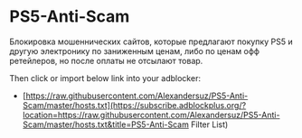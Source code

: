 # PS5-Anti-Scam
Блокировка мошеннических сайтов, которые предлагают покупку PS5 и другую электронику по заниженным ценам, либо по ценам офф ретейлеров, но после оплаты не отсылают товар.

Then click or import below link into your adblocker:
- [https://raw.githubusercontent.com/Alexandersuz/PS5-Anti-Scam/master/hosts.txt](https://subscribe.adblockplus.org/?location=https://raw.githubusercontent.com/Alexandersuz/PS5-Anti-Scam/master/hosts.txt&title=PS5-Anti-Scam Filter List)
